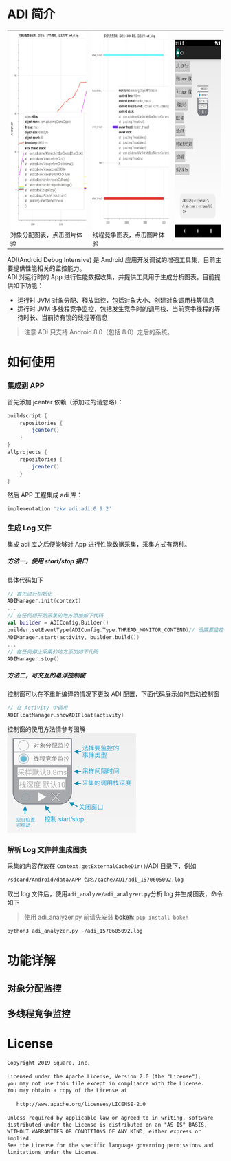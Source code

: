 # ADI 简介

<p>
<table cellspacing="10">
<tr>

  <td>
  <a href="https://zkwlx.github.io/ADI/docs/adi_对象分配.html">
  <img width="400" height="460" alt="对象分配与释放的样例" src="docs/对象分配与释放.png"  />
  </a>
  对象分配图表，点击图片体验
  </td>

  <td>
  <a href="https://zkwlx.github.io/ADI/docs/adi_线程竞争.html">
  <img width="400" height="460" alt="多线程竞争样例" src="docs/多线程竞争.png" />
  </a>
  线程竞争图表，点击图片体验
  </td>

  <td>
  <a href="https://github.com/zkwlx/ADI/blob/master/docs/adi_screenshot.png">
  <img width="400" height="460" alt="APP 集成样例截图" src="docs/adi_screenshot.png" />
  </a>
  </td>

</tr>
</table>
</p>

ADI(Android Debug Intensive) 是 Android 应用开发调试的增强工具集，目前主要提供性能相关的监控能力。  
ADI 对运行时的 App 进行性能数据收集，并提供工具用于生成分析图表。目前提供如下功能：
* 运行时 JVM 对象分配、释放监控，包括对象大小、创建对象调用栈等信息
* 运行时 JVM 多线程竞争监控，包括发生竞争时的调用栈、当前竞争线程的等待时长、当前持有锁的线程等信息
> 注意 ADI 只支持 Android 8.0（包括 8.0）之后的系统。
# 如何使用
### 集成到 APP
首先添加 jcenter 依赖（添加过的请忽略）：
```gradle
buildscript {
    repositories {
        jcenter()
    }
}
allprojects {
    repositories {
        jcenter()
    }
}
```
然后 APP 工程集成 adi 库：
```gradle
implementation 'zkw.adi:adi:0.9.2'
```
### 生成 Log 文件
集成 adi 库之后便能够对 App 进行性能数据采集，采集方式有两种。
##### 方法一，使用 start/stop 接口
具体代码如下
```kotlin
// 首先进行初始化
ADIManager.init(context)
...
// 在任何想开始采集的地方添加如下代码
val builder = ADIConfig.Builder()
builder.setEventType(ADIConfig.Type.THREAD_MONITOR_CONTEND)// 设置要监控的事件类型
ADIManager.start(activity, builder.build())
...
// 在任何停止采集的地方添加如下代码
ADIManager.stop()
```
##### 方法二，可交互的悬浮控制窗
控制窗可以在不重新编译的情况下更改 ADI 配置，下面代码展示如何启动控制窗
```kotlin
// 在 Activity 中调用
ADIFloatManager.showADIFloat(activity)
```
控制窗的使用方法情参考图解    
<img width="300" height="232" alt="控制窗图解" src="docs/adi_float.png" />
### 解析 Log 文件并生成图表
采集的内容存放在 `Context.getExternalCacheDir()`/ADI 目录下，例如
```bash
/sdcard/Android/data/APP 包名/cache/ADI/adi_1570605092.log
```
取出 log 文件后，使用`adi_analyze/adi_analyzer.py`分析 log 并生成图表，命令如下
> 使用 adi_analyzer.py 前请先安装 [bokeh](https://docs.bokeh.org/en/latest/docs/installation.html): `pip install bokeh`
```bash
python3 adi_analyzer.py ~/adi_1570605092.log
```
# 功能详解
## 对象分配监控
## 多线程竞争监控

# License
```
Copyright 2019 Square, Inc.

Licensed under the Apache License, Version 2.0 (the "License");
you may not use this file except in compliance with the License.
You may obtain a copy of the License at

   http://www.apache.org/licenses/LICENSE-2.0

Unless required by applicable law or agreed to in writing, software
distributed under the License is distributed on an "AS IS" BASIS,
WITHOUT WARRANTIES OR CONDITIONS OF ANY KIND, either express or implied.
See the License for the specific language governing permissions and
limitations under the License.
```
